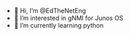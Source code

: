 - 👋 Hi, I’m @EdTheNetEng
- 👀 I’m interested in gNMI for Junos OS
- 🌱 I’m currently learning python

<!---
EdTheNetEng/EdTheNetEng is a ✨ special ✨ repository because its `README.md` (this file) appears on your GitHub profile.
You can click the Preview link to take a look at your changes.
--->
